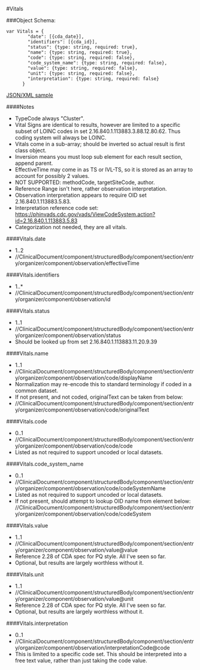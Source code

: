 #Vitals

###Object Schema:
```
var Vitals = {
        "date": [{cda_date}],
        "identifiers": [{cda_id}],
        "status": {type: string, required: true},
        "name": {type: string, required: true},
        "code": {type: string, required: false},
        "code_system_name": {type: string, required: false},
        "value": {type: string, required: false},
        "unit": {type: string, required: false},
        "interpretation": {type: string, required: false}
      }
```

[JSON/XML sample](samples/vitals.md)

####Notes
- TypeCode always "Cluster".
- Vital Signs are identical to results, however are limited to a specific subset of LOINC codes in set 2.16.840.1.113883.3.88.12.80.62.  Thus coding system will always be LOINC.
- Vitals come in a sub-array; should be inverted so actual result is first class object.
- Inversion means you must loop sub element for each result section, append parent.
- EffectiveTime may come in as TS or IVL-TS, so it is stored as an array to account for possibly 2 values.
- NOT SUPPORTED:  methodCode, targetSiteCode, author.
- Reference Range isn't here, rather observation interpretation.
- Observation interpretation appears to require OID set 2.16.840.1.113883.5.83.
- Interpretation reference code set:  https://phinvads.cdc.gov/vads/ViewCodeSystem.action?id=2.16.840.1.113883.5.83
- Categorization not needed, they are all vitals.

####Vitals.date
- 1..2
- //ClinicalDocument/component/structuredBody/component/section/entry/organizer/component/observation/effectiveTime

####Vitals.identifiers
- 1..*
- //ClinicalDocument/component/structuredBody/component/section/entry/organizer/component/observation/id

####Vitals.status
- 1..1
- //ClinicalDocument/component/structuredBody/component/section/entry/organizer/component/observation/status
- Should be looked up from set 2.16.840.1.113883.11.20.9.39

####Vitals.name
- 1..1
- //ClinicalDocument/component/structuredBody/component/section/entry/organizer/component/observation/code/displayName
- Normalization may re-encode this to standard terminology if coded in a common dataset.
- If not present, and not coded, originalText can be taken from below:
- //ClinicalDocument/component/structuredBody/component/section/entry/organizer/component/observation/code/originalText

####Vitals.code
- 0..1
- //ClinicalDocument/component/structuredBody/component/section/entry/organizer/component/observation/code/code
- Listed as not required to support uncoded or local datasets.

####Vitals.code_system_name
- 0..1
- //ClinicalDocument/component/structuredBody/component/section/entry/organizer/component/observation/code/codeSystemName
- Listed as not required to support uncoded or local datasets.
- If not present, should attempt to lookup OID name from element below:
//ClinicalDocument/component/structuredBody/component/section/entry/organizer/component/observation/code/codeSystem

####Vitals.value
- 1..1
- //ClinicalDocument/component/structuredBody/component/section/entry/organizer/component/observation/value@value
- Reference 2.28 of CDA spec for PQ style.  All I've seen so far.
- Optional, but results are largely worthless without it.

####Vitals.unit
- 1..1
- //ClinicalDocument/component/structuredBody/component/section/entry/organizer/component/observation/value@unit
- Reference 2.28 of CDA spec for PQ style.  All I've seen so far.
- Optional, but results are largely worthless without it.

####Vitals.interpretation
- 0..1
- //ClinicalDocument/component/structuredBody/component/section/entry/organizer/component/observation/interpretationCode@code
- This is limited to a specific code set.  This should be interpreted into a free text value, rather than just taking the code value.

